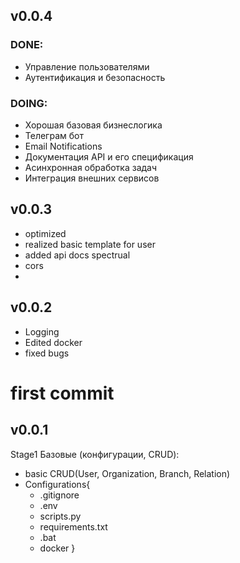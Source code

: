 <!-- README.md -->

## v0.0.4
### DONE:
- Управление пользователями
- Аутентификация и безопасность
### DOING:
- Хорошая базовая бизнеслогика
- Телеграм бот
- Email Notifications
- Документация API и его спецификация
- Асинхронная обработка задач
- Интеграция внешних сервисов

## v0.0.3
- optimized
- realized basic template for user
- added api docs spectrual
- cors
- 

## v0.0.2
- Logging
- Edited docker
- fixed bugs

# first commit 
## v0.0.1
Stage1
Базовые (конфигурации, CRUD):
- basic CRUD(User, Organization, Branch, Relation)
- Configurations{
    - .gitignore
    - .env
    - scripts.py
    - requirements.txt
    - .bat
    - docker
}